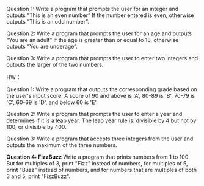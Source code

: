 Question 1: Write a program that prompts the user for an integer and outputs “This is an even number” If the number entered is even, otherwise outputs “This is an odd number”.











Question 2: Write a program that prompts the user for an age and outputs “You are an adult” If the age is greater than or equal to 18, otherwise outputs “You are underage”.











Question 3: Write a program that prompts the user to enter two integers and outputs the larger of the two numbers.













HW： 

Question 1: Write a program that outputs the corresponding grade based on the user's input score. A score of 90 and above is 'A', 80-89 is 'B', 70-79 is 'C', 60-69 is 'D', and below 60 is 'E'.







Question 2: Write a program that prompts the user to enter a year and determines if it is a leap year. The leap year rule is: divisible by 4 but not by 100, or divisible by 400.







Question 3: Write a program that accepts three integers from the user and outputs the maximum of the three numbers.





**Question 4: FizzBuzz** Write a program that prints numbers from 1 to 100. But for multiples of 3, print "Fizz" instead of numbers, for multiples of 5, print "Buzz" instead of numbers, and for numbers that are multiples of both 3 and 5, print "FizzBuzz".







